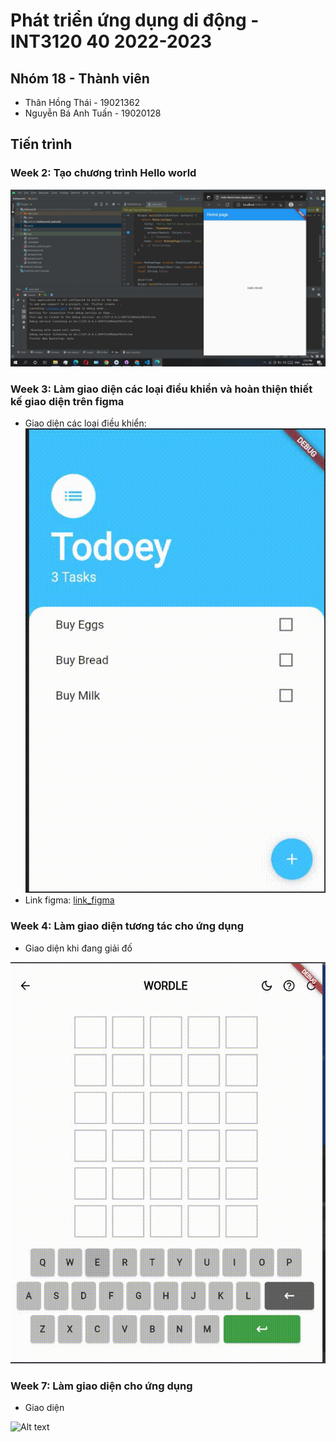 ﻿# Phát triển ứng dụng di động - INT3120 40 2022-2023

## Nhóm 18 - Thành  viên

- Thân Hồng Thái - 19021362
- Nguyễn Bá Anh Tuấn - 19020128

## Tiến trình
### Week 2: Tạo chương trình Hello world
![Alt text](https://github.com/19021362/Mobile_18/blob/main/Week%202/Screenshot%202022-09-16%20171351.jpg)


### Week 3: Làm giao diện các loại điều khiển và hoàn thiện thiết kế giao diện trên figma
* Giao diện các loại điều khiển: ![Alt text](https://github.com/19021362/Mobile_18/blob/main/Week%203/Screen-Recording-_9-23-2022-10-32-49-AM_.gif)
* Link figma: [link_figma](https://www.figma.com/file/XJTnkixrUBVHplZjH1I3nU/worldaily-UI?node-id=0%3A1)

### Week 4: Làm giao diện tương tác cho ứng dụng
* Giao diện khi đang giải đố

![Alt text](https://github.com/19021362/Mobile_18/blob/main/Week%204/Screen-Recording-_9-30-2022-11-49-25-AM_.gif)

### Week 7: Làm giao diện cho ứng dụng
* Giao diện

![Alt text](https://github.com/19021362/Mobile_18/blob/main/Week%207/Screen-Recording-_10-28-2022-1-40-07-PM_.gif)
